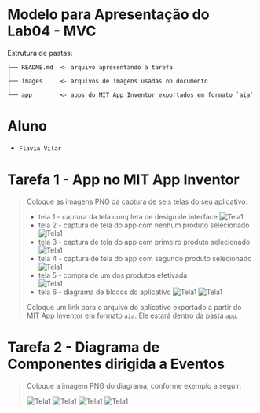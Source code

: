 # Modelo para Apresentação do Lab04 - MVC

Estrutura de pastas:

~~~
├── README.md  <- arquivo apresentando a tarefa
│
├── images     <- arquivos de imagens usadas no documento
│
└── app        <- apps do MIT App Inventor exportados em formato `aia`
~~~

# Aluno
* `Flavia Vilar`

# Tarefa 1 - App no MIT App Inventor

> Coloque as imagens PNG da captura de seis telas do seu aplicativo:
> * tela 1 - captura da tela completa de design de interface
> ![Tela1](images/1.png)
> * tela 2 - captura de tela do app com nenhum produto selecionado \
> ![Tela1](images/2.png)
> * tela 3 - captura de tela do app com primeiro produto selecionado
> ![Tela1](images/3.png)
> * tela 4 - captura de tela do app com segundo produto selecionado
> ![Tela1](images/4.png)
> * tela 5 - compra de um dos produtos efetivada \
> ![Tela1](images/5.png)
> * tela 6 - diagrama de blocos do aplicativo
> ![Tela1](images/6.png)
> ![Tela1](images/7.png)
>
> Coloque um link para o arquivo do aplicativo exportado a partir do MIT App Inventor em formato `aia`. Ele estará dentro da pasta `app`.

# Tarefa 2 - Diagrama de Componentes dirigida a Eventos

> Coloque a imagem PNG do diagrama, conforme exemplo a seguir:
>
> ![Tela1](images/item-list.png)
> ![Tela1](images/buy-button.png)
> ![Tela1](images/init-screen.png)
> ![Tela1](images/close-screen.png)
